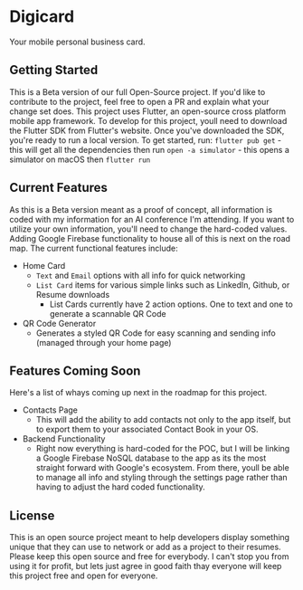# Digicard

Your mobile personal business card. 

## Getting Started
This is a Beta version of our full Open-Source project. If you'd like to contribute to the project, feel free to open a PR and explain what your change set does. 
This project uses Flutter, an open-source cross platform mobile app framework. To develop for this project, youll need to download the Flutter SDK from Flutter's website. 
Once you've downloaded the SDK, you're ready to run a local version. To get started, run: 
`flutter pub get` - this will get all the dependencies 
then run 
`open -a simulator` - this opens a simulator on macOS 
then 
`flutter run`

## Current Features
As this is a Beta version meant as a proof of concept, all information is coded with my information for an AI conference I'm attending. If you want to utilize your own information, you'll need to change the hard-coded values. Adding Google Firebase functionality to house all of this is next on the road map. 
The current functional features include: 
- Home Card 
    - `Text` and `Email` options with all info for quick networking
    - `List Card` items for various simple links such as LinkedIn, Github, or Resume downloads
        - List Cards currently have 2 action options. One to text and one to generate a scannable QR Code
- QR Code Generator
    - Generates a styled QR Code for easy scanning and sending info (managed through your home page)

## Features Coming Soon
Here's a list of whays coming up next in the roadmap for this project. 
- Contacts Page 
    - This will add the ability to add contacts not only to the app itself, but to export them to your associated Contact Book in your OS.
- Backend Functionality 
    - Right now everything is hard-coded for the POC, but I will be linking a Google Firebase NoSQL database to the app as its the most straight forward with Google's ecosystem. From there, youll be able to manage all info and styling through the settings page rather than having to adjust the hard coded functionality. 

## License 
This is an open source project meant to help developers display something unique that they can use to network or add as a project to their resumes. 
Please keep this open source and free for everybody. I can't stop you from using it for profit, but lets just agree in good faith thay everyone will keep this project free and open for everyone. 






